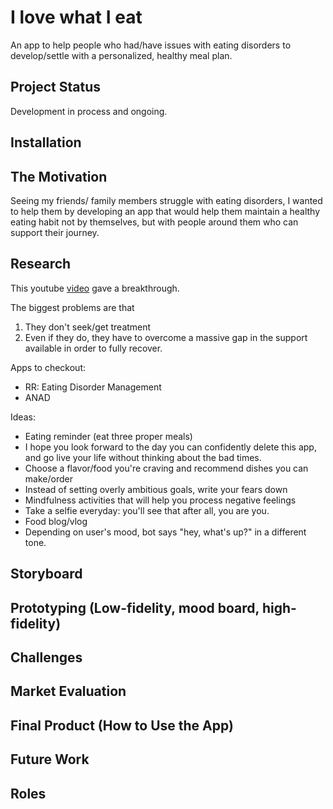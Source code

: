 # I love what I eat

An app to help people who had/have issues with eating disorders to develop/settle with a personalized, healthy meal plan.

## Project Status
Development in process and ongoing.

## Installation

## The Motivation
Seeing my friends/ family members struggle with eating disorders, I wanted to help them by developing an app
that would help them maintain a healthy eating habit not by themselves, but with people around them who can support their journey.

## Research

This youtube [video](youtube.com/watch?v=8ut3rxb1nwc) gave a breakthrough.

The biggest problems are that
1. They don't seek/get treatment
2. Even if they do, they have to overcome a massive gap in the support 
available in order to fully recover.

Apps to checkout:
- RR: Eating Disorder Management
- ANAD

Ideas:
- Eating reminder (eat three proper meals)
- I hope you look forward to the day you can confidently delete this app, and
go live your life without thinking about the bad times.
- Choose a flavor/food you're craving and recommend dishes you can make/order
- Instead of setting overly ambitious goals, write your fears down
- Mindfulness activities that will help you process negative feelings
- Take a selfie everyday: you'll see that after all, you are you.
- Food blog/vlog 
- Depending on user's mood, bot says "hey, what's up?" in a different tone.

## Storyboard

## Prototyping (Low-fidelity, mood board, high-fidelity)

## Challenges

## Market Evaluation

## Final Product (How to Use the App)

## Future Work

## Roles
